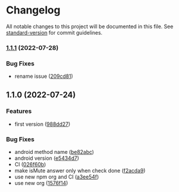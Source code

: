 # Changelog

All notable changes to this project will be documented in this file. See [standard-version](https://github.com/conventional-changelog/standard-version) for commit guidelines.

### [1.1.1](https://github.com/riderx/capacitor-mute/compare/v1.1.0...v1.1.1) (2022-07-28)


### Bug Fixes

* rename issue ([209cd81](https://github.com/riderx/capacitor-mute/commit/209cd816a47212a63ea99a45935b5063df1af733))

## 1.1.0 (2022-07-24)


### Features

* first version ([988dd27](https://github.com/riderx/capacitor-mute/commit/988dd27eaed99fe2574ef643f53095bedc7f22cf))


### Bug Fixes

*  android method name ([be82abc](https://github.com/riderx/capacitor-mute/commit/be82abc776988fc1ad8b3e8da27347c8c1f3fead))
* android version ([e5434d7](https://github.com/riderx/capacitor-mute/commit/e5434d7aee420b96f1b54108cacffd46020bd5d8))
* CI ([026f60b](https://github.com/riderx/capacitor-mute/commit/026f60be963250d65a355e39c23747202dc866cc))
* make isMute answer only when check done ([f2acda9](https://github.com/riderx/capacitor-mute/commit/f2acda9ab670ca325d52088a0cd553951867784f))
* use new npm org and CI ([a3ee54f](https://github.com/riderx/capacitor-mute/commit/a3ee54fb44829f6961c6ca5128f93ec127f8f8dd))
* use new org ([1576f14](https://github.com/riderx/capacitor-mute/commit/1576f1469014cf8386c064dd27e583a68607b0a1))
